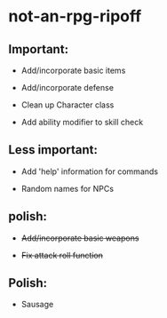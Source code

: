 # not-an-rpg-ripoff

## Important:

- Add/incorporate basic items

- Add/incorporate defense

- Clean up Character class

- Add ability modifier to skill check

## Less important:

- Add 'help' information for commands

- Random names for NPCs

## polish:

- ~~Add/incorporate basic weapons~~

- ~~Fix attack roll function~~

## Polish:

- Sausage
